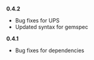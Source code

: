 **0.4.2**
* Bug fixes for UPS
* Updated syntax for gemspec

**0.4.1**
* Bug fixes for dependencies

